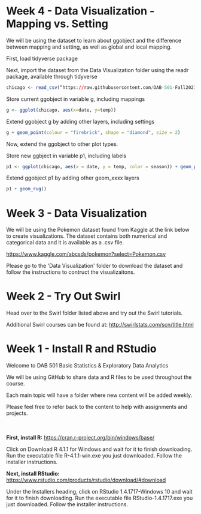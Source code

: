 # Week 4 - Data Visualization - Mapping vs. Setting

We will be using the dataset to learn about ggobject and the difference between mapping and setting, as well as global and local mapping.  

First, load tidyverse package

Next, import the dataset from the Data Visualization folder using the readr package, available through tidyverse

```r
chicago <- read_csv(“https://raw.githubusercontent.com/DAB-501-Fall2021/CourseContent/main/Data%20Visualization/chicago-nmmaps.csv”)
```

Store current ggobject in variable g, including mappings

```r
g <- ggplot(chicago, aes(x=date, y=temp))
```

Extend ggobject g by adding other layers, including settings

```r
g + geom_point(colour = "firebrick", shape = "diamond", size = 2)
```

Now, extend the ggobject to other plot types.

Store new ggbject in variable p1, including labels

```r
p1 <- ggplot(chicago, aes(x = date, y = temp, color = season)) + geom_point() + labs(x = "Year", y = "Temperature (°F)")

```

Extend ggobject p1 by adding other geom_xxxx layers

```r
p1 + geom_rug()
```

# Week 3 - Data Visualization

We will be using the Pokemon dataset found from Kaggle at the link below to create visualizations.  The dataset contains both numerical and categorical data and it is available as a .csv file.  

https://www.kaggle.com/abcsds/pokemon?select=Pokemon.csv

Please go to the 'Data Visualization' folder to download the dataset and follow the instructions to contruct the visualizaitons.  

# Week 2 - Try Out Swirl

Head over to the Swirl folder listed above and try out the Swirl tutorials.  

Additional Swirl courses can be found at: http://swirlstats.com/scn/title.html


# Week 1 - Install R and RStudio

Welcome to DAB 501 Basic Statistics & Exploratory Data Analytics

We will be using GitHub to share data and R files to be used throughout the course.

Each main topic will have a folder where new content will be added weekly.  

Please feel free to refer back to the content to help with assignments and projects.
</br></br></br>

<b>First, install R:</b> https://cran.r-project.org/bin/windows/base/

Click on Download R 4.1.1 for Windows and wait for it to finish downloading. Run the executable file R-4.1.1-win.exe you just downloaded. Follow the installer instructions.

<b>Next, install RStudio:</b> https://www.rstudio.com/products/rstudio/download/#download

Under the Installers heading, click on RStudio 1.4.1717-Windows 10 and wait for it to finish downloading. Run the executable file RStudio-1.4.1717.exe you just downloaded. Follow the installer instructions.

